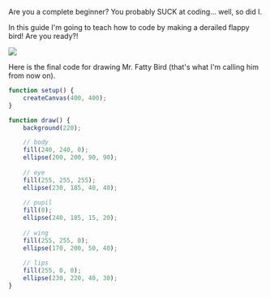 Are you a complete beginner? You probably SUCK at coding... well, so did I. 

In this guide I'm going to teach how to code by making a derailed flappy bird! Are you ready?!

![](https://www.youtube.com/watch?v=frFR2vZFNc8)

Here is the final code for drawing Mr. Fatty Bird (that's what I'm calling him from now on).

```js
function setup() {
    createCanvas(400, 400);
}

function draw() {
    background(220);

    // body
    fill(240, 240, 0);
    ellipse(200, 200, 90, 90); 
    
    // eye 
    fill(255, 255, 255); 
    ellipse(230, 185, 40, 40);
    
    // pupil
    fill(0);
    ellipse(240, 185, 15, 20);
    
    // wing
    fill(255, 255, 0);
    ellipse(170, 200, 50, 40);
    
    // lips
    fill(255, 0, 0);
    ellipse(230, 220, 40, 30);
}
```